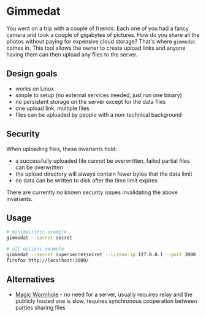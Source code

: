# Gimmedat

You went on a trip with a couple of friends. Each one of you had a fancy camera and took a couple of gigabytes of pictures. How do you share all the photos without paying for expensive cloud storage? That's where `gimmedat` comes in. This tool allows the owner to create upload links and anyone having them can then upload any files to the server.

## Design goals

- works on Linux
- simple to setup (no external services needed, just run one binary)
- no persistent storage on the server except for the data files
- one upload link, multiple files
- files can be uploaded by people with a non-technical background

## Security

When uploading files, these invariants hold:

- a successfully uploaded file cannot be overwritten, failed partial files can be overwritten
- the upload directory will always contain fewer bytes that the data limit
- no data can be written to disk after the time limit expires

There are currently no known security issues invalidating the above invariants.

## Usage

```sh
# minimalistic example
gimmedat --secret secret

# all options example
gimmedat --secret supersecretsecret --listen-ip 127.0.0.1 --port 3000 --base-url "https://gimmedat.example.org"
firefox http://localhost:3000/
```

## Alternatives

- [Magic Wormhole](https://github.com/magic-wormhole/magic-wormhole) - no need for a server, usually requires relay and the publicly hosted one is slow, requires synchronous cooperation between parties sharing files